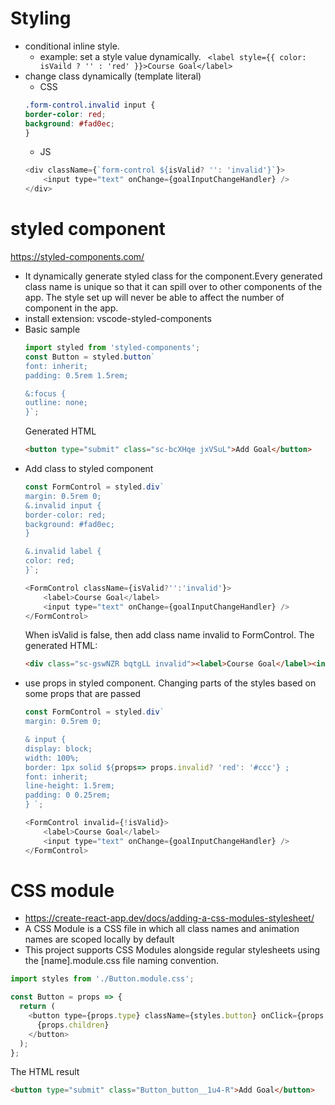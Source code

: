 # Styling 
- conditional inline style. 
    - example: set a style value dynamically. ```  <label style={{ color: isVaild ? '' : 'red' }}>Course Goal</label> ```
- change class dynamically (template literal)
    - CSS
    ``` CSS
    .form-control.invalid input {
    border-color: red;
    background: #fad0ec;
    }
    ```
    - JS
    ``` javascript
    <div className={`form-control ${isValid? '': 'invalid'}`}>
        <input type="text" onChange={goalInputChangeHandler} />
    </div>
    ```
# styled component
https://styled-components.com/
- It dynamically generate styled class for the component.Every generated class name is unique so that it can spill over to other components of the app. The style set up will never be able to affect the number of component in the app.
- install extension: vscode-styled-components
- Basic sample
    ``` javascript 
    import styled from 'styled-components';
    const Button = styled.button`
    font: inherit;
    padding: 0.5rem 1.5rem;
    
    &:focus {
    outline: none;
    }`;
    ```
    Generated HTML
    ``` html
    <button type="submit" class="sc-bcXHqe jxVSuL">Add Goal</button>
    ```
- Add class to styled component
    ``` javascript 
    const FormControl = styled.div`
    margin: 0.5rem 0;
    &.invalid input {
    border-color: red;
    background: #fad0ec;
    }

    &.invalid label {
    color: red;
    }`;

    <FormControl className={isValid?'':'invalid'}>
        <label>Course Goal</label>
        <input type="text" onChange={goalInputChangeHandler} />
    </FormControl>
    ```
    When isValid is false, then add class name invalid to FormControl. The generated HTML:
    ``` HTML
    <div class="sc-gswNZR bqtgLL invalid"><label>Course Goal</label><input type="text"></div>
    ```
- use props in styled component. Changing parts of the styles based on some props that are passed
    ``` javascript
    const FormControl = styled.div`
    margin: 0.5rem 0;

    & input {
    display: block;
    width: 100%;
    border: 1px solid ${props=> props.invalid? 'red': '#ccc'} ;
    font: inherit;
    line-height: 1.5rem;
    padding: 0 0.25rem;
    } `;

    <FormControl invalid={!isValid}>
        <label>Course Goal</label>
        <input type="text" onChange={goalInputChangeHandler} />
    </FormControl>
    ```

# CSS module
- https://create-react-app.dev/docs/adding-a-css-modules-stylesheet/
- A CSS Module is a CSS file in which all class names and animation names are scoped locally by default
- This project supports CSS Modules alongside regular stylesheets using the [name].module.css file naming convention.
``` javascript 
import styles from './Button.module.css';

const Button = props => {
  return (
    <button type={props.type} className={styles.button} onClick={props.onClick}>
      {props.children}
    </button>
  );
};
```
The HTML result
``` html 
<button type="submit" class="Button_button__1u4-R">Add Goal</button>
```



